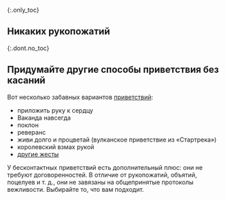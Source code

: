 {:.only_toc}
## Никаких рукопожатий

{:.dont.no_toc}
## Придумайте другие способы приветствия без касаний

Вот несколько забавных вариантов [приветствий](https://twitter.com/figgyjam/status/1234659499169857536):
- приложить руку к сердцу
- Ваканда навсегда
- поклон
- реверанс
- живи долго и процветай (вулканское приветствие из «Стартрека»)
- королевский взмах рукой
- [другие жесты](https://www.facebook.com/rashiphop/videos/224963291966743/UzpfSTU1ODc3NTY4NToxMDE1NzE2NTYzODMyNTY4Ng/?q=coronavirus&epa=FILTERS&filters=eyJycF9hdXRob3IiOiJ7XCJuYW1lXCI6XCJhdXRob3JfZnJpZW5kc19mZWVkXCIsXCJhcmdzXCI6XCJcIn0ifQ{3D}3D)

У бесконтактных приветствий есть дополнительный плюс: они не требуют договоренностей. В отличие от рукопожатий, объятий, поцелуев и т. д., они не завязаны на общепринятые протоколы вежливости. Выбирайте то, что вам подходит.

